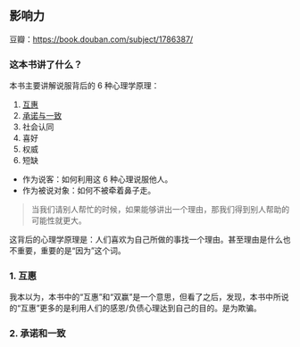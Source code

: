## 影响力

豆瓣：https://book.douban.com/subject/1786387/

### 这本书讲了什么？

本书主要讲解说服背后的 6 种心理学原理：

1. [互惠](#1-互惠)
2. [承诺与一致](#2-承诺和一致)
3. 社会认同
4. 喜好
5. 权威
6. 短缺

- 作为说客：如何利用这 6 种心理说服他人。
- 作为被说对象：如何不被牵着鼻子走。

> 当我们请别人帮忙的时候，如果能够讲出一个理由，那我们得到别人帮助的可能性就更大。

这背后的心理学原理是：人们喜欢为自己所做的事找一个理由。甚至理由是什么也不重要，重要的是“因为”这个词。

### 1. 互惠

我本以为，本书中的“互惠”和“双赢”是一个意思，但看了之后，发现，本书中所说的“互惠”更多的是利用人们的感恩/负债心理达到自己的目的。是为欺骗。

### 2. 承诺和一致

